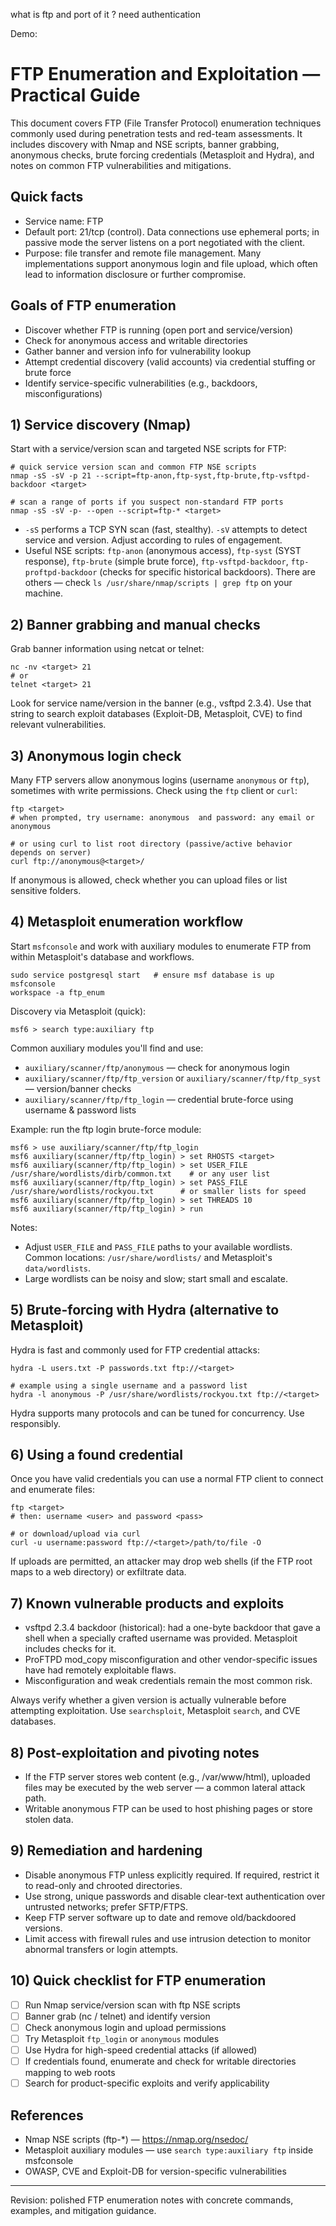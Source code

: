 what is ftp and port of it ? 
need authentication

Demo: 
# FTP Enumeration and Exploitation — Practical Guide

This document covers FTP (File Transfer Protocol) enumeration techniques commonly used during penetration tests and red-team assessments. It includes discovery with Nmap and NSE scripts, banner grabbing, anonymous checks, brute forcing credentials (Metasploit and Hydra), and notes on common FTP vulnerabilities and mitigations.

## Quick facts

- Service name: FTP
- Default port: 21/tcp (control). Data connections use ephemeral ports; in passive mode the server listens on a port negotiated with the client.
- Purpose: file transfer and remote file management. Many implementations support anonymous login and file upload, which often lead to information disclosure or further compromise.

## Goals of FTP enumeration

- Discover whether FTP is running (open port and service/version)
- Check for anonymous access and writable directories
- Gather banner and version info for vulnerability lookup
- Attempt credential discovery (valid accounts) via credential stuffing or brute force
- Identify service-specific vulnerabilities (e.g., backdoors, misconfigurations)

## 1) Service discovery (Nmap)

Start with a service/version scan and targeted NSE scripts for FTP:

```
# quick service version scan and common FTP NSE scripts
nmap -sS -sV -p 21 --script=ftp-anon,ftp-syst,ftp-brute,ftp-vsftpd-backdoor <target>

# scan a range of ports if you suspect non-standard FTP ports
nmap -sS -sV -p- --open --script=ftp-* <target>
```

- `-sS` performs a TCP SYN scan (fast, stealthy). `-sV` attempts to detect service and version. Adjust according to rules of engagement.
- Useful NSE scripts: `ftp-anon` (anonymous access), `ftp-syst` (SYST response), `ftp-brute` (simple brute force), `ftp-vsftpd-backdoor`, `ftp-proftpd-backdoor` (checks for specific historical backdoors). There are others — check `ls /usr/share/nmap/scripts | grep ftp` on your machine.

## 2) Banner grabbing and manual checks

Grab banner information using netcat or telnet:

```
nc -nv <target> 21
# or
telnet <target> 21
```

Look for service name/version in the banner (e.g., vsftpd 2.3.4). Use that string to search exploit databases (Exploit-DB, Metasploit, CVE) to find relevant vulnerabilities.

## 3) Anonymous login check

Many FTP servers allow anonymous logins (username `anonymous` or `ftp`), sometimes with write permissions. Check using the `ftp` client or `curl`:

```
ftp <target>
# when prompted, try username: anonymous  and password: any email or anonymous

# or using curl to list root directory (passive/active behavior depends on server)
curl ftp://anonymous@<target>/
```

If anonymous is allowed, check whether you can upload files or list sensitive folders.

## 4) Metasploit enumeration workflow

Start `msfconsole` and work with auxiliary modules to enumerate FTP from within Metasploit's database and workflows.

```
sudo service postgresql start   # ensure msf database is up
msfconsole
workspace -a ftp_enum
```

Discovery via Metasploit (quick):

```
msf6 > search type:auxiliary ftp
```

Common auxiliary modules you'll find and use:
- `auxiliary/scanner/ftp/anonymous` — check for anonymous login
- `auxiliary/scanner/ftp/ftp_version` or `auxiliary/scanner/ftp/ftp_syst` — version/banner checks
- `auxiliary/scanner/ftp/ftp_login` — credential brute-force using username & password lists

Example: run the ftp login brute-force module:

```
msf6 > use auxiliary/scanner/ftp/ftp_login
msf6 auxiliary(scanner/ftp/ftp_login) > set RHOSTS <target>
msf6 auxiliary(scanner/ftp/ftp_login) > set USER_FILE /usr/share/wordlists/dirb/common.txt    # or any user list
msf6 auxiliary(scanner/ftp/ftp_login) > set PASS_FILE /usr/share/wordlists/rockyou.txt      # or smaller lists for speed
msf6 auxiliary(scanner/ftp/ftp_login) > set THREADS 10
msf6 auxiliary(scanner/ftp/ftp_login) > run
```

Notes:
- Adjust `USER_FILE` and `PASS_FILE` paths to your available wordlists. Common locations: `/usr/share/wordlists/` and Metasploit's `data/wordlists`.
- Large wordlists can be noisy and slow; start small and escalate.

## 5) Brute-forcing with Hydra (alternative to Metasploit)

Hydra is fast and commonly used for FTP credential attacks:

```
hydra -L users.txt -P passwords.txt ftp://<target>

# example using a single username and a password list
hydra -l anonymous -P /usr/share/wordlists/rockyou.txt ftp://<target>
```

Hydra supports many protocols and can be tuned for concurrency. Use responsibly.

## 6) Using a found credential

Once you have valid credentials you can use a normal FTP client to connect and enumerate files:

```
ftp <target>
# then: username <user> and password <pass>

# or download/upload via curl
curl -u username:password ftp://<target>/path/to/file -O
```

If uploads are permitted, an attacker may drop web shells (if the FTP root maps to a web directory) or exfiltrate data.

## 7) Known vulnerable products and exploits

- vsftpd 2.3.4 backdoor (historical): had a one-byte backdoor that gave a shell when a specially crafted username was provided. Metasploit includes checks for it.
- ProFTPD mod_copy misconfiguration and other vendor-specific issues have had remotely exploitable flaws.
- Misconfiguration and weak credentials remain the most common risk.

Always verify whether a given version is actually vulnerable before attempting exploitation. Use `searchsploit`, Metasploit `search`, and CVE databases.

## 8) Post-exploitation and pivoting notes

- If the FTP server stores web content (e.g., /var/www/html), uploaded files may be executed by the web server — a common lateral attack path.
- Writable anonymous FTP can be used to host phishing pages or store stolen data.

## 9) Remediation and hardening

- Disable anonymous FTP unless explicitly required. If required, restrict it to read-only and chrooted directories.
- Use strong, unique passwords and disable clear-text authentication over untrusted networks; prefer SFTP/FTPS.
- Keep FTP server software up to date and remove old/backdoored versions.
- Limit access with firewall rules and use intrusion detection to monitor abnormal transfers or login attempts.

## 10) Quick checklist for FTP enumeration

- [ ] Run Nmap service/version scan with ftp NSE scripts
- [ ] Banner grab (nc / telnet) and identify version
- [ ] Check anonymous login and upload permissions
- [ ] Try Metasploit `ftp_login` or `anonymous` modules
- [ ] Use Hydra for high-speed credential attacks (if allowed)
- [ ] If credentials found, enumerate and check for writable directories mapping to web roots
- [ ] Search for product-specific exploits and verify applicability

## References

- Nmap NSE scripts (ftp-*) — https://nmap.org/nsedoc/
- Metasploit auxiliary modules — use `search type:auxiliary ftp` inside msfconsole
- OWASP, CVE and Exploit-DB for version-specific vulnerabilities

---

Revision: polished FTP enumeration notes with concrete commands, examples, and mitigation guidance.
